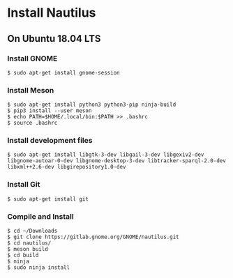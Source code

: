 # Install Nautilus

## On Ubuntu 18.04 LTS

### Install GNOME
```
$ sudo apt-get install gnome-session
```

### Install Meson
```
$ sudo apt-get install python3 python3-pip ninja-build
$ pip3 install --user meson
$ echo PATH=$HOME/.local/bin:$PATH >> .bashrc
$ source .bashrc
```

### Install development files
```
$ sudo apt-get install libgtk-3-dev libgail-3-dev libgexiv2-dev libgnome-autoar-0-dev libgnome-desktop-3-dev libtracker-sparql-2.0-dev libxml++2.6-dev libgirepository1.0-dev
```

### Install Git
```
$ sudo apt-get install git
```

### Compile and Install
```
$ cd ~/Downloads
$ git clone https://gitlab.gnome.org/GNOME/nautilus.git
$ cd nautilus/
$ meson build
$ cd build
$ ninja
$ sudo ninja install
```
